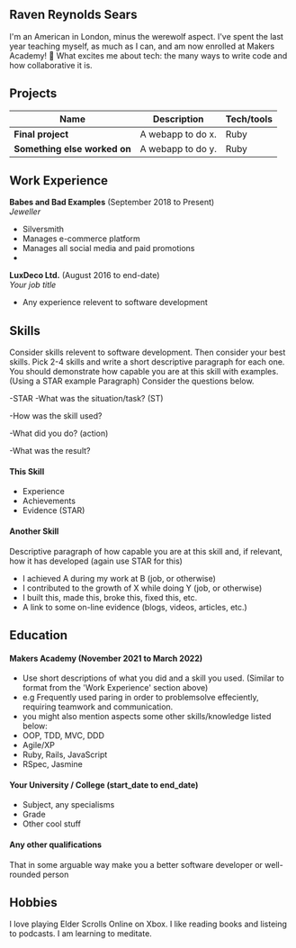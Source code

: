 ## Raven Reynolds Sears

I'm an American in London, minus the werewolf aspect. I've spent the last year teaching myself, as much as I can, and am now enrolled at Makers Academy! 🥳 What excites me about tech: the many ways to write code and how collaborative it is. 

## Projects

| Name                         | Description       | Tech/tools        |
| ---------------------------- | ----------------- | ----------------- |
| **Final project**            | A webapp to do x. | Ruby              |
| **Something else worked on** | A webapp to do y. | Ruby              |

## Work Experience

**Babes and Bad Examples** (September 2018 to Present)  
_Jeweller_

- Silversmith
- Manages e-commerce platform
- Manages all social media and paid promotions
- 

**LuxDeco Ltd.** (August 2016 to end-date)  
_Your job title_

- Any experience relevent to software development

## Skills

Consider skills relevent to software development. Then consider your best skills. Pick 2-4 skills and write a short descriptive paragraph for each one. You should demonstrate how capable you are at this skill with examples.
(Using a STAR example Paragraph) Consider the questions below.

-STAR
-What was the situation/task? (ST)

-How was the skill used?

-What did you do? (action)

-What was the result?


#### This Skill

- Experience
- Achievements
- Evidence (STAR)

#### Another Skill

Descriptive paragraph of how capable you are at this skill and, if relevant, how it has developed (again use STAR for this)

- I achieved A during my work at B (job, or otherwise)
- I contributed to the growth of X while doing Y (job, or otherwise)
- I built this, made this, broke this, fixed this, etc.
- A link to some on-line evidence (blogs, videos, articles, etc.)

## Education

#### Makers Academy (November 2021 to March 2022)
- Use short descriptions of what you did and a skill you used. (Similar to format from the 'Work Experience' section above)
- e.g Frequently used paring in order to problemsolve effeciently, requiring teamwork and communication.
- you might also mention aspects some other skills/knowledge listed below: 
- OOP, TDD, MVC, DDD
- Agile/XP
- Ruby, Rails, JavaScript
- RSpec, Jasmine

#### Your University / College (start_date to end_date)

- Subject, any specialisms
- Grade
- Other cool stuff

#### Any other qualifications

That in some arguable way make you a better software developer or well-rounded person

## Hobbies

I love playing Elder Scrolls Online on Xbox.
I like reading books and listeing to podcasts.
I am learning to meditate. 
